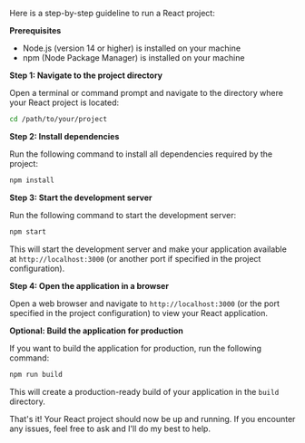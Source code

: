 

Here is a step-by-step guideline to run a React project:

**Prerequisites**

* Node.js (version 14 or higher) is installed on your machine
* npm (Node Package Manager) is installed on your machine

**Step 1: Navigate to the project directory**

Open a terminal or command prompt and navigate to the directory where your React project is located:
```bash
cd /path/to/your/project
```
**Step 2: Install dependencies**

Run the following command to install all dependencies required by the project:
```bash
npm install
```
**Step 3: Start the development server**

Run the following command to start the development server:
```bash
npm start
```
This will start the development server and make your application available at `http://localhost:3000` (or another port if specified in the project configuration).

**Step 4: Open the application in a browser**

Open a web browser and navigate to `http://localhost:3000` (or the port specified in the project configuration) to view your React application.

**Optional: Build the application for production**

If you want to build the application for production, run the following command:
```bash
npm run build
```
This will create a production-ready build of your application in the `build` directory.

That's it! Your React project should now be up and running. If you encounter any issues, feel free to ask and I'll do my best to help.